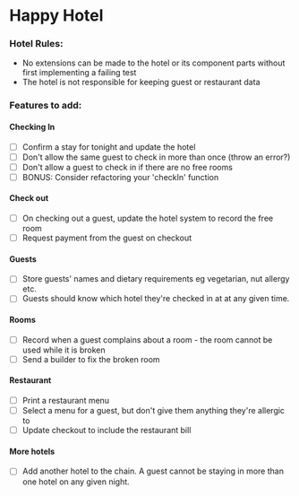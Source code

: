 # Happy Hotel 

### Hotel Rules: 
- No extensions can be made to the hotel or its component parts without first implementing a failing test
- The hotel is not responsible for keeping guest or restaurant data

### Features to add: 

#### Checking In 
- [ ] Confirm a stay for tonight and update the hotel
- [ ] Don't allow the same guest to check in more than once (throw an error?)
- [ ] Don't allow a guest to check in if there are no free rooms
- [ ] BONUS: Consider refactoring your 'checkIn' function 

#### Check out
- [ ] On checking out a guest, update the hotel system to record the free room
- [ ] Request payment from the guest on checkout

#### Guests
- [ ] Store guests' names and dietary requirements eg vegetarian, nut allergy etc. 
- [ ] Guests should know which hotel they're checked in at at any given time.

#### Rooms
- [ ] Record when a guest complains about a room - the room cannot be used while it is broken
- [ ] Send a builder to fix the broken room 

#### Restaurant
- [ ] Print a restaurant menu 
- [ ] Select a menu for a guest, but don't give them anything they're allergic to
- [ ] Update checkout to include the restaurant bill

#### More hotels
- [ ] Add another hotel to the chain. A guest cannot be staying in more than one hotel on any given night. 
